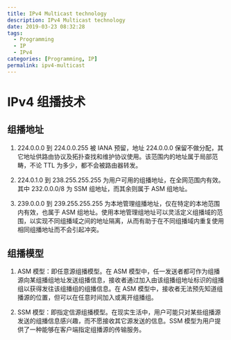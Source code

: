 ```yaml
---
title: IPv4 Multicast technology
description: IPv4 Multicast technology
date: 2019-03-23 08:32:28
tags:
  - Programming
  - IP
  - IPv4
categories: [Programming, IP]
permalink: ipv4-multicast
---
```


# IPv4 组播技术

## 组播地址

1. 224.0.0.0 到 224.0.0.255 被 IANA 预留，地址 224.0.0.0 保留不做分配，其它地址供路由协议及拓扑查找和维护协议使用。该范围内的地址属于局部范畴，不论 TTL 为多少，都不会被路由器转发。

2. 224.0.1.0 到 238.255.255.255 为用户可用的组播地址，在全网范围内有效。其中 232.0.0.0/8 为 SSM 组地址，而其余则属于 ASM 组地址。

3. 239.0.0.0 到 239.255.255.255 为本地管理组播地址，仅在特定的本地范围内有效，也属于 ASM 组地址。使用本地管理组地址可以灵活定义组播域的范围，以实现不同组播域之间的地址隔离，从而有助于在不同组播域内重复使用相同组播地址而不会引起冲突。

## 组播模型

1. ASM 模型：即任意源组播模型。在 ASM 模型中，任一发送者都可作为组播源向某组播组地址发送组播信息，接收者通过加入由该组播组地址标识的组播组以获得发往该组播组的组播信息。在 ASM 模型中，接收者无法预先知道组播源的位置，但可以在任意时间加入或离开组播组。

2. SSM 模型：即指定信源组播模型。在现实生活中，用户可能只对某些组播源发送的组播信息感兴趣，而不愿接收其它源发送的信息。SSM 模型为用户提供了一种能够在客户端指定组播源的传输服务。

